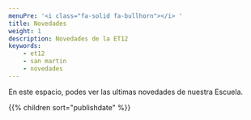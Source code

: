 ```yaml
---
menuPre: '<i class="fa-solid fa-bullhorn"></i> '
title: Novedades
weight: 1
description: Novedades de la ET12
keywords:
    - et12
    - san martin
    - novedades
---
```


En este espacio, podes ver las ultimas novedades de nuestra Escuela.

{{% children sort="publishdate" %}}